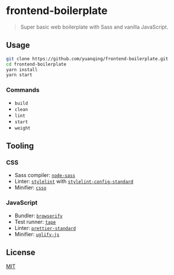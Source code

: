 # frontend-boilerplate

> Super basic web boilerplate with Sass and vanilla JavaScript.

## Usage

```sh
git clone https://github.com/yuanqing/frontend-boilerplate.git
cd frontend-boilerplate
yarn install
yarn start
```

### Commands

- `build`
- `clean`
- `lint`
- `start`
- `weight`

## Tooling

### CSS

- Sass compiler: [`node-sass`](https://github.com/sass/node-sass)
- Linter: [`stylelint`](https://github.com/stylelint/stylelint) with [`stylelint-config-standard`](https://github.com/stylelint/stylelint-config-standard)
- Minifier: [`csso`](https://github.com/css/csso)

### JavaScript

- Bundler: [`browserify`](https://github.com/browserify/browserify)
- Test runner: [`tape`](https://github.com/substack/tape)
- Linter: [`prettier-standard`](https://github.com/sheerun/prettier-standard)
- Minifier: [`uglify-js`](https://github.com/mishoo/UglifyJS2)

## License

[MIT](LICENSE.md)

